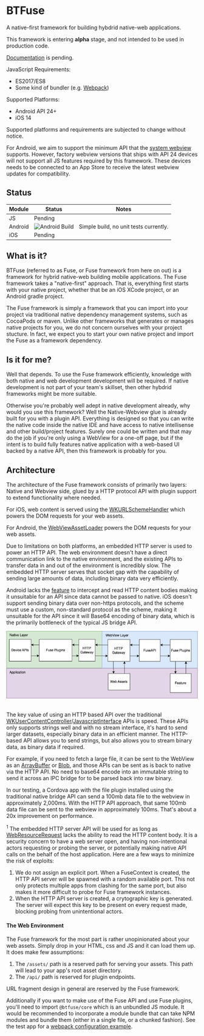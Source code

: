 
# BTFuse

A native-first framework for building hybdrid native-web applications.

This framework is entering **alpha** stage, and not intended to be used in production code.

[Documentation]('./docs/main.md) is pending.

JavaScript Requirements:
- ES2017/ES8
- Some kind of bundler (e.g. [Webpack](https://webpack.js.org/))

Supported Platforms:
- Android API 24+
- iOS 14

Supported platforms and requirements are subjected to change without notice.

For Android, we aim to support the minimum API that the [system webview](https://chromium.googlesource.com/chromium/src/+/refs/heads/main/build/config/android/config.gni#67) supports. However, factory webview versions that ships with API 24 devices will not support all JS features required by this framework. These devices needs to be connected to an App Store to receive the latest webview updates for compatibility.

## Status

|Module|Status|Notes|
|---|---|---|
|JS|Pending||
|Android|![Android Build](https://github.com/btfuse/fuse-android/actions/workflows/android.yml/badge.svg)|Simple build, no unit tests currently.
|iOS|Pending||




## What is it?

BTFuse (referred to as Fuse, or Fuse framework from here on out) is a framework for hybrid native-web building mobile applications.
The Fuse framework takes a "native-first" approach. That is, everything first starts with your native project, whether that be an iOS XCode project, or an Android gradle project.

The Fuse framework is simply a framework that you can import into your project via traditional native dependency management systems, such as
CocoaPods or maven. Unlike other frameworks that generates or manages native projects for you, we do not concern ourselves with your project stucture. In fact, we expect you to start your own native project and import the Fuse as a framework dependency.

## Is it for me?

Well that depends. To use the Fuse framework efficiently, knowledge with both native and web development development will be required.
If native development is not part of your team's skillset, then other hybdrid frameworks might be more suitable.

Otherwise you're probably well adept in native development already, why would you use this framework? Well the Native-Webview glue is already built for you with a plugin API. Everything is designed so that you can write the native code inside the native IDE and have access to native intellisense and other build/project features. Surely one could be written and that may do the job if you're only using a WebView for a one-off page, but if the intent is to build fully features native application with a web-based UI backed by a native API, then this framework is probably for you.

## Architecture

The architecture of the Fuse framework consists of primarily two layers: Native and Webview side, glued by a HTTP protocol API with plugin support to extend functionality where needed.

For iOS, web content is served using the [WKURLSchemeHandler](https://developer.apple.com/documentation/webkit/wkurlschemehandler?language=objc) which powers the DOM requests for your web assets.

For Android, the [WebViewAssetLoader](https://developer.android.com/reference/androidx/webkit/WebViewAssetLoader) powers the DOM requests for your web assets.

Due to limitations on both platforms, an embedded HTTP server is used to power an HTTP API. The web environment doesn't have a direct communication link to the native environment, and the existing APIs to transfer data in and out of the environment is incredibly slow. The embedded HTTP server serves that socket gap with the capability of sending large amounts of data, including binary data very efficiently. 

Android lacks the [feature](https://issuetracker.google.com/issues/119844519) to intercept and read HTTP content bodies making it unsuitable for an API since data cannot be passed to native. iOS doesn't support sending binary data over non-https protocols, and the scheme must use a custom, non-standard protocol as the scheme, making it unsuitable for the API since it will Base64 encoding of binary data, which is the primarily bottleneck of the typical JS bridge API.

<div style="text-align: center">
    <img src="./docs/res/architecture.jpg" />
</div>
</br />

The key value of using an HTTP based API over the traditional [WKUserContentController](https://developer.apple.com/documentation/webkit/wkusercontentcontroller)/[JavascriptInterface](https://developer.android.com/reference/android/webkit/JavascriptInterface) APIs is speed.
These APIs only supports strings well and with no stream interface, it's hard to send larger datasets, especially binary data in an efficient manner. The HTTP-based API allows you to send strings, but also allows you to stream binary data, as binary data if required.

For example, if you need to fetch a large file, it can be sent to the WebView as an [ArrayBuffer](https://developer.mozilla.org/en-US/docs/Web/JavaScript/Reference/Global_Objects/ArrayBuffer) or [Blob](https://developer.mozilla.org/en-US/docs/Web/API/Blob), and those APIs can be sent as is back to native via the HTTP API. No need to base64 encode into an immutable string to send it across an IPC bridge for to be parsed back into raw binary.

In our testing, a Cordova app with the file plugin installed using the traditional native bridge API can send a 100mb data file to the webview in approximately 2,000ms. With the HTTP API approach, that same 100mb data file can be sent to the webview in approximately 100ms. That's about a 20x improvement on performance.

<sup>1</sup> The embedded HTTP server API will be used for as long as [WebResourceRequest](https://developer.android.com/reference/android/webkit/WebResourceRequest) lacks the ability to read the HTTP content body. It is a security concern to have a web server open, and having non-intentional actors requesting or probing the server, or potentially making native API calls on the behalf of the host application. Here are a few ways to minimize the risk of exploits:

1. We do not assign an explicit port. When a FuseContext is created, the HTTP API server will be spawned with a random available port. This not only protects multiple apps from clashing for the same port, but also makes it more difficult to probe for Fuse framework instances.
2. When the HTTP API server is created, a crytographic key is generated. The server will expect this key to be present on every request made, blocking probing from unintentional actors.

#### The Web Environment

The Fuse framework for the most part is rather unopinionated about your web assets. Simply drop in your HTML, css and JS and it can load them up. It does make few assumptions:

1. The `/assets/` path is a reserved path for serving your assets. This path will lead to your app's root asset directory.
2. The `/api/` path is reserved for plugin endpoints.

URL fragment design in general are reserved by the Fuse framework.

Additionally if you want to make use of the Fuse API and use Fuse plugins, you'll need to import `@btfuse/core` which is an unbundled JS module.
It would be recommended to incorporate a module bundle that can take NPM modules and bundle them (either in a single file, or a chunked fashion). See the test app for a [webpack configuration example](./testapp/webpack.config.js).

